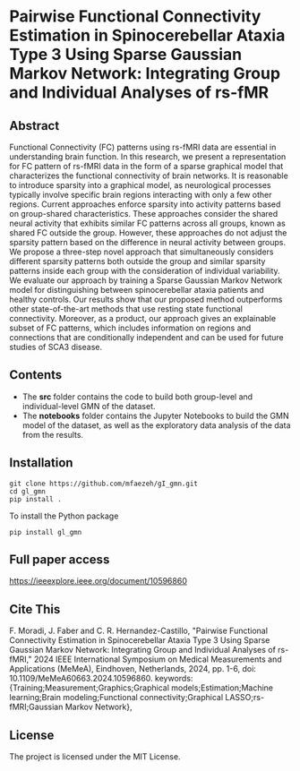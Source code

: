 # Pairwise Functional Connectivity Estimation in Spinocerebellar Ataxia Type 3 Using Sparse Gaussian Markov Network: Integrating Group and Individual Analyses of rs-fMR 

## Abstract

Functional Connectivity (FC) patterns using rs-fMRI data are essential in understanding brain function. In this research, we present a representation for FC pattern of rs-fMRI data in the form of a sparse graphical model that characterizes the functional connectivity of brain networks. It is reasonable to introduce sparsity into a graphical model, as neurological processes typically involve specific brain regions interacting with only a few other regions. Current approaches enforce sparsity into activity patterns based on group-shared characteristics. These approaches consider the shared neural activity that exhibits similar FC patterns across all groups, known as shared FC outside the group. However, these approaches do not adjust the sparsity pattern based on the difference in neural activity between groups. We propose a three-step novel approach that simultaneously considers different sparsity patterns both outside the group and similar sparsity patterns inside each group with the consideration of individual variability.
We evaluate our approach by training a Sparse Gaussian Markov Network model for distinguishing between spinocerebellar ataxia patients and healthy controls. Our results show that our proposed method outperforms other state-of-the-art methods that use resting state functional connectivity. Moreover, as a product, our approach gives an explainable subset of FC patterns, which includes information on regions and connections that are conditionally independent and can be used for future studies of SCA3 disease.


## Contents

* The **src** folder contains the code to build both group-level and individual-level GMN of the dataset. 
* The **notebooks** folder contains the Jupyter Notebooks to build the GMN model of the dataset, as well as the exploratory data analysis of the data from the results.

## Installation

    git clone https://github.com/mfaezeh/gI_gmn.git
    cd gl_gmn
    pip install .    

To install the Python package

    pip install gl_gmn
## Full paper access
https://ieeexplore.ieee.org/document/10596860

## Cite This

F. Moradi, J. Faber and C. R. Hernandez-Castillo, "Pairwise Functional Connectivity Estimation in Spinocerebellar Ataxia Type 3 Using Sparse Gaussian Markov Network: Integrating Group and Individual Analyses of rs-fMRI," 2024 IEEE International Symposium on Medical Measurements and Applications (MeMeA), Eindhoven, Netherlands, 2024, pp. 1-6, doi: 10.1109/MeMeA60663.2024.10596860. keywords: {Training;Measurement;Graphics;Graphical models;Estimation;Machine learning;Brain modeling;Functional connectivity;Graphical LASSO;rs-fMRI;Gaussian Markov Network},



## License

The project is licensed under the MIT License.
